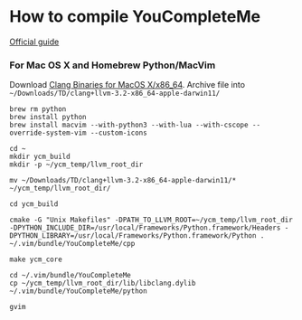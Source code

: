 # How to compile YouCompleteMe

[Official guide](https://github.com/Valloric/YouCompleteMe#mac-os-x-super-quick-installation)

### For Mac OS X and Homebrew Python/MacVim

Download [Clang Binaries for MacOS X/x86_64](http://llvm.org/releases/download.html#3.2). Archive file into `~/Downloads/TD/clang+llvm-3.2-x86_64-apple-darwin11/`

```
brew rm python
brew install python
brew install macvim --with-python3 --with-lua --with-cscope --override-system-vim --custom-icons

cd ~
mkdir ycm_build
mkdir -p ~/ycm_temp/llvm_root_dir

mv ~/Downloads/TD/clang+llvm-3.2-x86_64-apple-darwin11/* ~/ycm_temp/llvm_root_dir/

cd ycm_build

cmake -G "Unix Makefiles" -DPATH_TO_LLVM_ROOT=~/ycm_temp/llvm_root_dir -DPYTHON_INCLUDE_DIR=/usr/local/Frameworks/Python.framework/Headers -DPYTHON_LIBRARY=/usr/local/Frameworks/Python.framework/Python . ~/.vim/bundle/YouCompleteMe/cpp

make ycm_core

cd ~/.vim/bundle/YouCompleteMe
cp ~/ycm_temp/llvm_root_dir/lib/libclang.dylib ~/.vim/bundle/YouCompleteMe/python

gvim
```

